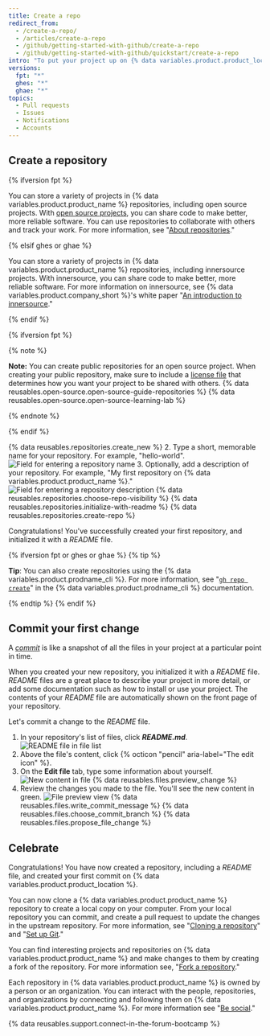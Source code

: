 ```yaml
---
title: Create a repo
redirect_from:
  - /create-a-repo/
  - /articles/create-a-repo
  - /github/getting-started-with-github/create-a-repo
  - /github/getting-started-with-github/quickstart/create-a-repo
intro: "To put your project up on {% data variables.product.product_location %}, you'll need to create a repository for it to live in."
versions:
  fpt: "*"
  ghes: "*"
  ghae: "*"
topics:
  - Pull requests
  - Issues
  - Notifications
  - Accounts
---
```


## Create a repository

{% ifversion fpt %}

You can store a variety of projects in {% data variables.product.product_name %} repositories, including open source projects. With [open source projects](http://opensource.org/about), you can share code to make better, more reliable software. You can use repositories to collaborate with others and track your work. For more information, see "[About repositories](/github/creating-cloning-and-archiving-repositories/creating-a-repository-on-github/about-repositories)."

{% elsif ghes or ghae %}

You can store a variety of projects in {% data variables.product.product_name %} repositories, including innersource projects. With innersource, you can share code to make better, more reliable software. For more information on innersource, see {% data variables.product.company_short %}'s white paper "[An introduction to innersource](https://resources.github.com/whitepapers/introduction-to-innersource/)."

{% endif %}

{% ifversion fpt %}

{% note %}

**Note:** You can create public repositories for an open source project. When creating your public repository, make sure to include a [license file](https://choosealicense.com/) that determines how you want your project to be shared with others. {% data reusables.open-source.open-source-guide-repositories %} {% data reusables.open-source.open-source-learning-lab %}

{% endnote %}

{% endif %}

{% data reusables.repositories.create_new %} 2. Type a short, memorable name for your repository. For example, "hello-world".
![Field for entering a repository name](/assets/images/help/repository/create-repository-name.png) 3. Optionally, add a description of your repository. For example, "My first repository on {% data variables.product.product_name %}."
![Field for entering a repository description](/assets/images/help/repository/create-repository-desc.png)
{% data reusables.repositories.choose-repo-visibility %}
{% data reusables.repositories.initialize-with-readme %}
{% data reusables.repositories.create-repo %}

Congratulations! You've successfully created your first repository, and initialized it with a _README_ file.

{% ifversion fpt or ghes or ghae %}
{% tip %}

**Tip**: You can also create repositories using the {% data variables.product.prodname_cli %}. For more information, see "[`gh repo create`](https://cli.github.com/manual/gh_repo_create)" in the {% data variables.product.prodname_cli %} documentation.

{% endtip %}
{% endif %}

## Commit your first change

A _[commit](/articles/github-glossary#commit)_ is like a snapshot of all the files in your project at a particular point in time.

When you created your new repository, you initialized it with a _README_ file. _README_ files are a great place to describe your project in more detail, or add some documentation such as how to install or use your project. The contents of your _README_ file are automatically shown on the front page of your repository.

Let's commit a change to the _README_ file.

1. In your repository's list of files, click **_README.md_**.
   ![README file in file list](/assets/images/help/repository/create-commit-open-readme.png)
2. Above the file's content, click {% octicon "pencil" aria-label="The edit icon" %}.
3. On the **Edit file** tab, type some information about yourself.
   ![New content in file](/assets/images/help/repository/edit-readme-light.png)
   {% data reusables.files.preview_change %}
4. Review the changes you made to the file. You'll see the new content in green.
   ![File preview view](/assets/images/help/repository/create-commit-review.png)
   {% data reusables.files.write_commit_message %}
   {% data reusables.files.choose_commit_branch %}
   {% data reusables.files.propose_file_change %}

## Celebrate

Congratulations! You have now created a repository, including a _README_ file, and created your first commit on {% data variables.product.product_location %}.

You can now clone a {% data variables.product.product_name %} repository to create a local copy on your computer. From your local repository you can commit, and create a pull request to update the changes in the upstream repository. For more information, see "[Cloning a repository](/github/creating-cloning-and-archiving-repositories/cloning-a-repository)" and "[Set up Git](/articles/set-up-git)."

You can find interesting projects and repositories on {% data variables.product.product_name %} and make changes to them by creating a fork of the repository. For more information see, "[Fork a repository](/articles/fork-a-repo)."

Each repository in {% data variables.product.product_name %} is owned by a person or an organization. You can interact with the people, repositories, and organizations by connecting and following them on {% data variables.product.product_name %}. For more information see "[Be social](/articles/be-social)."

{% data reusables.support.connect-in-the-forum-bootcamp %}
